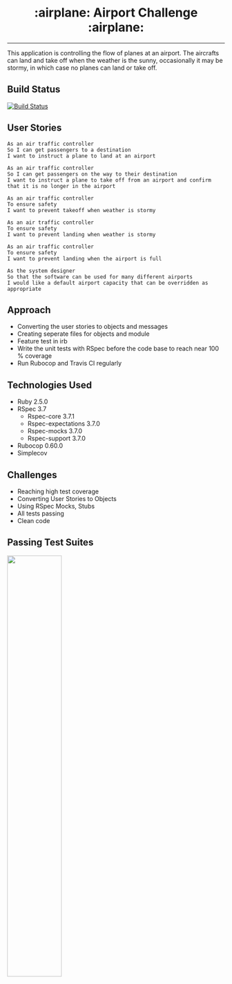 <h1 align='center'>
:airplane:
Airport Challenge 
:airplane:
</h1>

---

This application is controlling the flow of planes at an airport. The aircrafts can land and take off when the weather is the sunny, occasionally it may be stormy, in which case no planes can land or take off. 

## Build Status

[![Build Status](https://travis-ci.com/petraartep/airport_challenge.svg?branch=master)](https://travis-ci.com/petraartep/airport_challenge)

## User Stories

```
As an air traffic controller 
So I can get passengers to a destination 
I want to instruct a plane to land at an airport

As an air traffic controller 
So I can get passengers on the way to their destination 
I want to instruct a plane to take off from an airport and confirm that it is no longer in the airport

As an air traffic controller 
To ensure safety 
I want to prevent takeoff when weather is stormy 

As an air traffic controller 
To ensure safety 
I want to prevent landing when weather is stormy 

As an air traffic controller 
To ensure safety 
I want to prevent landing when the airport is full 

As the system designer
So that the software can be used for many different airports
I would like a default airport capacity that can be overridden as appropriate
```
## Approach 
- Converting the user stories to objects and messages
- Creating seperate files for objects and module
- Feature test in irb
- Write the unit tests with RSpec before the code base to reach near 100 % coverage
- Run Rubocop and Travis CI regularly 

## Technologies Used

- Ruby 2.5.0
- RSpec 3.7
  - Rspec-core 3.7.1
  - Rspec-expectations 3.7.0
  - Rspec-mocks 3.7.0
  - Rspec-support 3.7.0
- Rubocop 0.60.0
- Simplecov

## Challenges 

- Reaching high test coverage
- Converting User Stories to Objects
- Using RSpec Mocks, Stubs
- All tests passing
- Clean code

## Passing Test Suites

<img src='https://user-images.githubusercontent.com/23095774/58767846-f1c86780-8588-11e9-8341-d4854bbee3ef.png' width='50%'>
